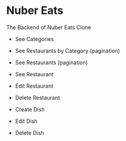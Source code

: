 # Nuber Eats

The Backend of Nuber Eats Clone

- See Categories
- See Restaurants by Category (pagination)
- See Restaurants (pagination)
- See Restaurant

- Edit Restaurant
- Delete Restaurant

- Create Dish
- Edit Dish
- Delete Dish
